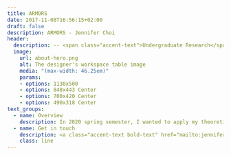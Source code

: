 ```yaml
---
title: ARMORS
date: 2017-11-08T16:56:15+02:00
draft: false
description: ARMORS - Jennifer Choi
header:
  description: -- <span class="accent-text">Undergraduate Research</span> --
  image:
    url: about-hero.png
    alt: The designer's workspace table image
    media: "(max-width: 46.25em)"
    params:
    - options: 1130x500
    - options: 848x443 Center
    - options: 700x420 Center
    - options: 490x318 Center
text_groups:
  - name: Overview
    description: In 2020 spring semester, I wanted to apply my theoretical knowledge of control systems, I joined a graduate student, Nguyen Truong’s research – ARMORS, which stands for Automatic Response Man-Overboard Rescue System. Man-overboard scenarios are among the leading causes of death in deep sea fishing, one of United States’ most dangerous occupations. To improve rescue efficiency, ARMORS was introduced. ARMORS consists of unmanned lifeboat units (Smart Rafts) that automatically deploy and approach the fallen person and thus greatly reduces rescue time and enhance the worker’s survivability. The Smart Raft navigates to the fallen person and back to the main ship according to a control scheme, which is to be developed by Nguyen Truong. This control scheme specifies the necessary linear acceleration of the Smart Raft as any given time. The challenge is to translate the kinematics of the Smart Raft into the required kinematics of the Smart Raft’s propellers. I was assigned to develop a mathematical model that relates the kinetics of the propellers to the kinematics of the Smart Raft. This work was separate and distinct from the control scheme itself.<br>When modeling a control system, it is essential to understand the mechanics of the system before setting up the control schematics. For this system, the focus is on the unmanned lifeboat’s geometry and environment condition it is in. The environment, for analysis purposes will be in in a calm water with no shear wind forces applied to the body of the lifeboat. Figure shown below is the design of the lifeboat via Solidworks by Nguyen Truong. Although it is not displayed in this figure – there will be two parallel propellers underneath the lifeboat to help navigate.<br><blockquote class="imgur-embed-pub" lang="en" data-id="oJBfnZ5"><a href="https://imgur.com/oJBfnZ5">View post on imgur.com</a></blockquote><script async src="//s.imgur.com/min/embed.js" charset="utf-8"></script><br>The following is a free body diagram of the smart raft.<br><blockquote class="imgur-embed-pub" lang="en" data-id="IgZlOBU"><a href="https://imgur.com/IgZlOBU">View post on imgur.com</a></blockquote><script async src="//s.imgur.com/min/embed.js" charset="utf-8"></script><p>Learning outcome: Understanding after having a tracking algorithm and a breakdown of the system's dynamics - can control the dynamics of the system to the path constraint.</p>
  - name: Get in touch
    description: <a class="accent-text bold-text" href="mailto:jenniferchoi@protonmail.com?subject=Hello,%20Jennifer!%20Lets%20make%20something%20great%20together!">jenniferchoi@protonmail.com</a>
    class: line
---
```


